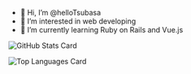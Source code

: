 - 👋 Hi, I’m @helloTsubasa
- 👀 I’m interested in web developing
- 🌱 I’m currently learning Ruby on Rails and Vue.js

![GitHub Stats Card](https://github-readme-stats.vercel.app/api?username=helloTsubasa&show_icons=true&count_private=true)

![Top Languages Card](https://github-readme-stats.vercel.app/api/top-langs/?username=helloTsubasa)

<!---
- 💞️ I’m looking to collaborate on ...
- 📫 How to reach me ...
--->

<!---
helloTsubasa/helloTsubasa is a ✨ special ✨ repository because its `README.md` (this file) appears on your GitHub profile.
You can click the Preview link to take a look at your changes.
--->
